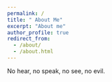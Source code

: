 ```yaml
---
permalink: /
title: " About Me"
excerpt: "About me"
author_profile: true
redirect_from: 
  - /about/
  - /about.html
---
```


No hear, no speak, no see, no evil.
